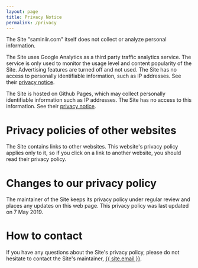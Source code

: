 ```yaml
---
layout: page
title: Privacy Notice
permalink: /privacy
---
```



The Site "saminiir.com" itself does not collect or analyze personal information.

The Site uses Google Analytics as a third party traffic analytics service. The service is only used to monitor the usage level and content popularity of the Site. Advertising features are turned off and not used. The Site has no access to personally identifiable information, such as IP addresses. See their [privacy notice](https://policies.google.com/privacy).

The Site is hosted on Github Pages, which may collect personally identifiable information such as IP addresses. The Site has no access to this information. See their [privacy notice](https://help.github.com/en/articles/github-privacy-statement#github-pages).

# Privacy policies of other websites

The Site contains links to other websites. This website's privacy policy applies only to it, so if you click on a link to another website, you should read their privacy policy.

# Changes to our privacy policy

The maintainer of the Site keeps its privacy policy under regular review and places any updates on this web page. This privacy policy was last updated on 7 May 2019.

# How to contact 

If you have any questions about the Site's privacy policy, please do not hesitate to contact the Site's maintainer, <a href="mailto:{{ site.email }}">{{ site.email }}</a>.
